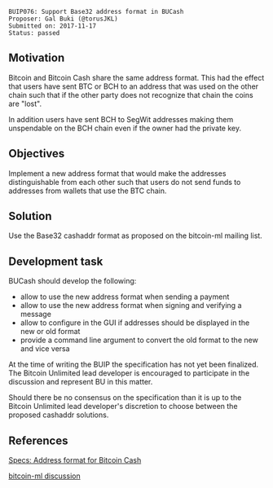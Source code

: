     BUIP076: Support Base32 address format in BUCash
    Proposer: Gal Buki (@torusJKL)
    Submitted on: 2017-11-17
    Status: passed

Motivation
----------

Bitcoin and Bitcoin Cash share the same address format. This had the
effect that users have sent BTC or BCH to an address that was used on
the other chain such that if the other party does not recognize that
chain the coins are "lost".

In addition users have sent BCH to SegWit addresses making them
unspendable on the BCH chain even if the owner had the private key.

Objectives
----------

Implement a new address format that would make the addresses
distinguishable from each other such that users do not send funds to
addresses from wallets that use the BTC chain.

Solution
--------

Use the Base32 cashaddr format as proposed on the bitcoin-ml mailing
list.

Development task
----------------

BUCash should develop the following:

-   allow to use the new address format when sending a payment
-   allow to use the new address format when signing and verifying a
    message
-   allow to configure in the GUI if addresses should be displayed in
    the new or old format
-   provide a command line argument to convert the old format to the new
    and vice versa

At the time of writing the BUIP the specification has not yet been
finalized. The Bitcoin Unlimited lead developer is encouraged to
participate in the discussion and represent BU in this matter.

Should there be no consensus on the specification than it is up to the
Bitcoin Unlimited lead developer's discretion to choose between the
proposed cashaddr solutions.

References
----------

[Specs: Address format for Bitcoin
Cash](https://github.com/Bitcoin-UAHF/spec/blob/master/cashaddr.md)

[bitcoin-ml
discussion](https://lists.linuxfoundation.org/pipermail/bitcoin-ml/2017-November/000472.html)
